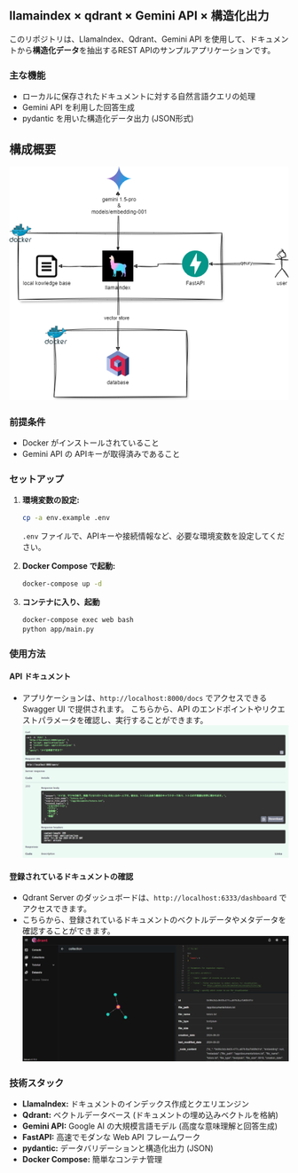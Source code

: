 ## llamaindex × qdrant × Gemini API × 構造化出力

このリポジトリは、LlamaIndex、Qdrant、Gemini API を使用して、ドキュメントから**構造化データ**を抽出するREST APIのサンプルアプリケーションです。


### 主な機能

* ローカルに保存されたドキュメントに対する自然言語クエリの処理
* Gemini API を利用した回答生成
* pydantic を用いた構造化データ出力 (JSON形式)

## 構成概要

![alt text](imgs/構成.drawio.png)

### 前提条件

- Docker がインストールされていること
- Gemini API の APIキーが取得済みであること

### セットアップ

1. **環境変数の設定:**

   ```sh
   cp -a env.example .env 
   ```
   
   `.env` ファイルで、APIキーや接続情報など、必要な環境変数を設定してください。

2. **Docker Compose で起動:**

   ```sh
   docker-compose up -d  
   ```

3. **コンテナに入り、起動**

   ```sh
   docker-compose exec web bash
   python app/main.py
   ```

### 使用方法


#### API ドキュメント

- アプリケーションは、`http://localhost:8000/docs` でアクセスできる Swagger UI で提供されます。
こちらから、API のエンドポイントやリクエストパラメータを確認し、実行することができます。
![alt text](imgs/web.png)

#### 登録されているドキュメントの確認

- Qdrant Server のダッシュボードは、`http://localhost:6333/dashboard` でアクセスできます。
- こちらから、登録されているドキュメントのベクトルデータやメタデータを確認することができます。
![alt text](imgs/qdrant.png)

### 技術スタック

* **LlamaIndex:** ドキュメントのインデックス作成とクエリエンジン
* **Qdrant:** ベクトルデータベース (ドキュメントの埋め込みベクトルを格納)
* **Gemini API:** Google AI の大規模言語モデル (高度な意味理解と回答生成)
* **FastAPI:** 高速でモダンな Web API フレームワーク
* **pydantic:** データバリデーションと構造化出力 (JSON)
* **Docker Compose:** 簡単なコンテナ管理

